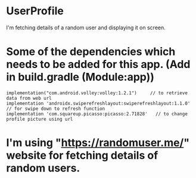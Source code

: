 # UserProfile
 I'm fetching details of a random user and displaying it on screen.


# Some of the dependencies which needs to be added for this app. (Add in build.gradle (Module:app))

    implementation("com.android.volley:volley:1.2.1")     // to retrieve data from web url
    implementation 'androidx.swiperefreshlayout:swiperefreshlayout:1.1.0'   // for swipe down to refresh function
    implementation 'com.squareup.picasso:picasso:2.71828'   // to change profile picture using url


# I'm using "https://randomuser.me/"  website for fetching details of random users.